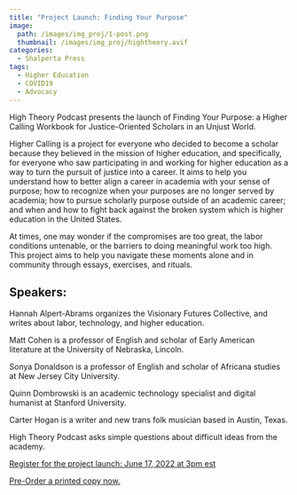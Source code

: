 ```yaml
---
title: "Project Launch: Finding Your Purpose"
image: 
  path: /images/img_proj/1-post.png
  thumbnail: /images/img_proj/hightheory.avif
categories:
  - Shalperta Press
tags:
  - Higher Education
  - COVID19
  - Advocacy
---
```


High Theory Podcast presents the launch of Finding Your Purpose: a Higher Calling Workbook for Justice-Oriented Scholars in an Unjust World.

Higher Calling is a project for everyone who decided to become a scholar because they believed in the mission of higher education, and specifically, for everyone who saw participating in and working for higher education as a way to turn the pursuit of justice into a career. It aims to help you understand how to better align a career in academia with your sense of purpose; how to recognize when your purposes are no longer served by academia; how to pursue scholarly purpose outside of an academic career; and when and how to fight back against the broken system which is higher education in the United States.

At times, one may wonder if the compromises are too great, the labor conditions untenable, or the barriers to doing meaningful work too high. This project aims to help you navigate these moments alone and in community through essays, exercises, and rituals.

## Speakers:

Hannah Alpert-Abrams organizes the Visionary Futures Collective, and writes about labor, technology, and higher education.

Matt Cohen is a professor of English and scholar of Early American literature at the University of Nebraska, Lincoln.

Sonya Donaldson is a professor of English and scholar of Africana studies at New Jersey City University.

Quinn Dombrowski is an academic technology specialist and digital humanist at Stanford University.

Carter Hogan is a writer and new trans folk musician based in Austin, Texas.

High Theory Podcast asks simple questions about difficult ideas from the academy.
 

[Register for the project launch: June 17, 2022 at 3pm est](https://www.eventbrite.com/e/book-launch-finding-your-purpose-a-higher-calling-workbook-tickets-346145318967)

[Pre-Order a printed copy now.](https://square.link/u/LJQuKeHX)